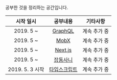 공부한 것을 정리하는 공간입니다.

|    시작 일시    |                  공부내용                   |   기타사항   |
| :-------------: | :-----------------------------------------: | :----------: |
|    2019. 5 ~    |       [GraphQL](/GraphQL/graphql.md)        | 계속 추가 중 |
|    2019. 5 ~    |            [MobX](/MobX/mobx.md)            | 계속 추가 중 |
|    2019. 5 ~    |        [Next.js](/Next.js/nextjs.md)        | 계속 추가 중 |
|    2019. 5 ~    | [잡동사니](/work/convertingToTypeScript.md) | 계속 추가 중 |
| 2019. 5. 3 시작 |  [타입스크립트](/TypeScript/typeScript.md)  | 계속 추가 중 |
